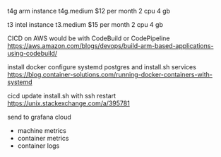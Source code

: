 t4g arm instance
t4g.medium
$12 per month
2 cpu 4 gb

t3 intel instance
t3.medium
$15 per month
2 cpu 4 gb

CICD on AWS would be with CodeBuild or CodePipeline
  https://aws.amazon.com/blogs/devops/build-arm-based-applications-using-codebuild/

install docker
configure systemd postgres and install.sh services
  https://blog.container-solutions.com/running-docker-containers-with-systemd

cicd update install.sh with ssh restart
  https://unix.stackexchange.com/a/395781

send to grafana cloud
- machine metrics
- container metrics
- container logs
